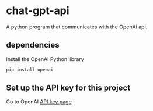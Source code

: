 # chat-gpt-api
A python program that communicates with the OpenAi api.

## dependencies
Install the OpenAI Python library

```bash
pip install openai
```

## Set up the API key for this project
Go to OpenAI [API key page](https://platform.openai.com/api-keys)

